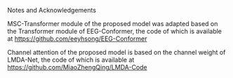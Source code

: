 Notes and Acknowledgements

MSC-Transformer module of the proposed model was adapted based on the Transformer module of EEG-Conformer, the code of which is available at https://github.com/eeyhsong/EEG-Conformer

Channel attention of the proposed model is based on the channel weight of LMDA-Net, the code of which is available at https://github.com/MiaoZhengQing/LMDA-Code

